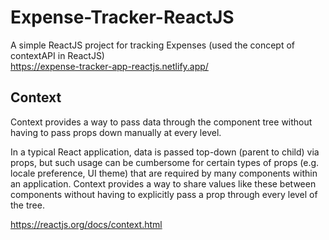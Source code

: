 # Expense-Tracker-ReactJS
A simple ReactJS project for tracking Expenses (used the concept of contextAPI in ReactJS)  
https://expense-tracker-app-reactjs.netlify.app/

<h2>Context</h2>

<p>Context provides a way to pass data through the component tree without having to pass props down manually at every level.</p>

In a typical React application, data is passed top-down (parent to child) via props, but such usage can be cumbersome for certain types of props (e.g. locale preference, UI theme) that are required by many components within an application. Context provides a way to share values like these between components without having to explicitly pass a prop through every level of the tree.

https://reactjs.org/docs/context.html
